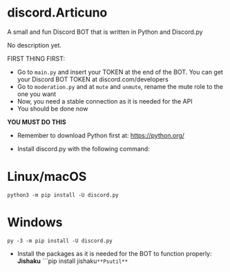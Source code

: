 # discord.Articuno
A small and fun Discord BOT that is written in Python and Discord.py

No description yet.

FIRST THING FIRST:
- Go to ``main.py`` and insert your TOKEN at the end of the BOT. You can get your Discord BOT TOKEN at discord.com/developers
- Go to ``moderation.py`` and at ``mute`` and ``unmute``, rename the mute role to the one you want
- Now, you need a stable connection as it is needed for the API
- You should be done now


**YOU MUST DO THIS**
- Remember to download Python first at: https://python.org/

- Install discord.py with the following command:
# Linux/macOS
```python3 -m pip install -U discord.py```
# Windows
```py -3 -m pip install -U discord.py```

- Install the packages as it is needed for the BOT to function properly:
**Jishaku** ```pip install jishaku``
**Psutil** ``
